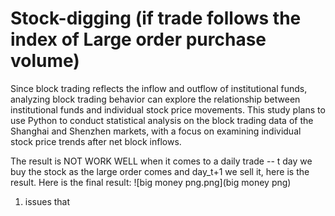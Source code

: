 # Stock-digging (if trade follows the index of Large order purchase volume)
Since block trading reflects the inflow and outflow of institutional funds, analyzing block trading behavior can explore the relationship between institutional funds and individual stock price movements. This study plans to use Python to conduct statistical analysis on the block trading data of the Shanghai and Shenzhen markets, with a focus on examining individual stock price trends after net block inflows.

The result is NOT WORK WELL when it comes to a daily trade -- t day we buy the stock as the large order comes and day_t+1 we sell it, here is the result. 
Here is the final result:
![big money png.png](big money png)
1. issues that 
